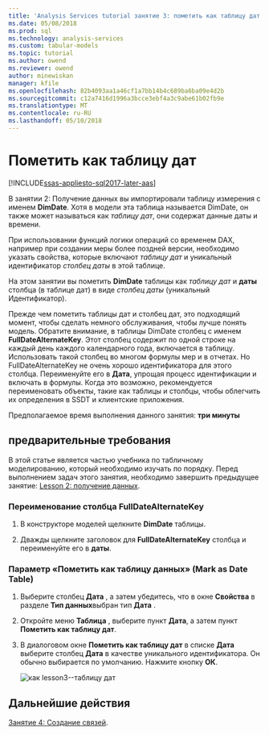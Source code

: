 ```yaml
---
title: 'Analysis Services tutorial занятие 3: пометить как таблицу дат | Документы Microsoft'
ms.date: 05/08/2018
ms.prod: sql
ms.technology: analysis-services
ms.custom: tabular-models
ms.topic: tutorial
ms.author: owend
ms.reviewer: owend
author: minewiskan
manager: kfile
ms.openlocfilehash: 82b4093aa1a46cf1a7bb14b4c689ba6ba09e4d2b
ms.sourcegitcommit: c12a7416d1996a3bcce3ebf4a3c9abe61b02fb9e
ms.translationtype: MT
ms.contentlocale: ru-RU
ms.lasthandoff: 05/10/2018
---
```

# <a name="mark-as-date-table"></a>Пометить как таблицу дат

[!INCLUDE[ssas-appliesto-sql2017-later-aas](../../includes/ssas-appliesto-sql2017-later-aas.md)]

В занятии 2: Получение данных вы импортировали таблицу измерения с именем **DimDate**. Хотя в модели эта таблица называется DimDate, он также может называться как *таблицу дат*, они содержат данные даты и времени.  
  
При использовании функций логики операций со временем DAX, например при создании меры более поздней версии, необходимо указать свойства, которые включают *таблицу дат* и уникальный идентификатор *столбец даты* в этой таблице.
  
На этом занятии вы пометить **DimDate** таблицы как *таблицу дат* и **даты** столбца (в таблице дат) в виде *столбец даты* (уникальный Идентификатор).  

Прежде чем пометить таблицы дат и столбец дат, это подходящий момент, чтобы сделать немного обслуживания, чтобы лучше понять модель. Обратите внимание, в таблицы DimDate столбец с именем **FullDateAlternateKey**. Этот столбец содержит по одной строке на каждый день каждого календарного года, включается в таблицу. Использовать такой столбец во многом формулы мер и в отчетах. Но FullDateAlternateKey не очень хорошо идентификатора для этого столбца. Переименуйте его в **Дата**, упрощая процесс идентификации и включать в формулы. Когда это возможно, рекомендуется переименовать объекты, такие как таблицы и столбцы, чтобы облегчить их определения в SSDT и клиентские приложения. 
  
Предполагаемое время выполнения данного занятия: **три минуты**  
  
## <a name="prerequisites"></a>предварительные требования  

В этой статье является частью учебника по табличному моделированию, который необходимо изучать по порядку. Перед выполнением задач этого занятия, необходимо завершить предыдущее занятие: [Lesson 2: получение данных](../tutorial-tabular-1400/as-lesson-2-get-data.md). 

### <a name="to-rename-the-fulldatealternatekey-column"></a>Переименование столбца FullDateAlternateKey

1.  В конструкторе моделей щелкните **DimDate** таблицы.

2.  Дважды щелкните заголовок для **FullDateAlternateKey** столбца и переименуйте его в **даты**.

  
### <a name="to-set-mark-as-date-table"></a>Параметр «Пометить как таблицу данных» (Mark as Date Table)  
  
1.  Выберите столбец **Дата** , а затем убедитесь, что в окне **Свойства** в разделе **Тип данных**выбран тип  **Дата** .  
  
2.  Откройте меню **Таблица** , выберите пункт **Дата**, а затем пункт **Пометить как таблицу дат**.  
  
3.  В диалоговом окне **Пометить как таблицу дат** в списке **Дата** выберите столбец **Дата** в качестве уникального идентификатора. Он обычно выбирается по умолчанию. Нажмите кнопку **ОК**. 

    ![как lesson3--таблицу дат](../tutorial-tabular-1400/media/as-lesson3-date-table.png)
  

## <a name="whats-next"></a>Дальнейшие действия

[Занятие 4: Создание связей](../tutorial-tabular-1400/as-lesson-4-create-relationships.md).
  

